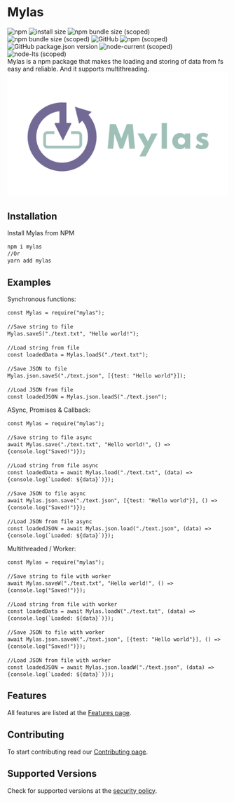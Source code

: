# Mylas 
![npm](https://img.shields.io/npm/dt/mylas)
![install size](https://badgen.net/packagephobia/install/mylas)
![npm bundle size (scoped)](https://img.shields.io/bundlephobia/min/mylas)
![npm bundle size (scoped)](https://img.shields.io/bundlephobia/minzip/mylas)
![GitHub](https://img.shields.io/github/license/raouldeheer/Mylas)
![npm (scoped)](https://img.shields.io/npm/v/mylas)
![GitHub package.json version](https://img.shields.io/github/package-json/v/raouldeheer/Mylas)
![node-current (scoped)](https://img.shields.io/node/v/mylas)
![node-lts (scoped)](https://img.shields.io/node/v-lts/mylas)   
Mylas is a npm package that makes the loading and storing of data from fs easy and reliable. And it supports multithreading.   
<img src="./.github/logo.png" width="600"> 

## Installation
Install Mylas from NPM
```
npm i mylas
//Or
yarn add mylas
```

## Examples
Synchronous functions:
```
const Mylas = require("mylas");

//Save string to file
Mylas.saveS("./text.txt", "Hello world!");

//Load string from file
const loadedData = Mylas.loadS("./text.txt");

//Save JSON to file
Mylas.json.saveS("./text.json", [{test: "Hello world"}]);

//Load JSON from file
const loadedJSON = Mylas.json.loadS("./text.json");
```
ASync, Promises & Callback:
```
const Mylas = require("mylas");

//Save string to file async
await Mylas.save("./text.txt", "Hello world!", () => {console.log("Saved!")});

//Load string from file async
const loadedData = await Mylas.load("./text.txt", (data) => {console.log(`Loaded: ${data}`)});

//Save JSON to file async
await Mylas.json.save("./text.json", [{test: "Hello world"}], () => {console.log("Saved!")});

//Load JSON from file async
const loadedJSON = await Mylas.json.load("./text.json", (data) => {console.log(`Loaded: ${data}`)});
```
Multithreaded / Worker:
```
const Mylas = require("mylas");

//Save string to file with worker
await Mylas.saveW("./text.txt", "Hello world!", () => {console.log("Saved!")});

//Load string from file with worker
const loadedData = await Mylas.loadW("./text.txt", (data) => {console.log(`Loaded: ${data}`)});

//Save JSON to file with worker
await Mylas.json.saveW("./text.json", [{test: "Hello world"}], () => {console.log("Saved!")});

//Load JSON from file with worker
const loadedJSON = await Mylas.json.loadW("./text.json", (data) => {console.log(`Loaded: ${data}`)});
```

## Features
All features are listed at the [Features page](https://github.com/raouldeheer/Mylas/blob/main/.github/FEATURES.md).  

## Contributing
To start contributing read our [Contributing page](https://github.com/raouldeheer/Mylas/blob/main/.github/CONTRIBUTING.md).  

## Supported Versions
Check for supported versions at the [security policy](https://github.com/raouldeheer/Mylas/security/policy).  
